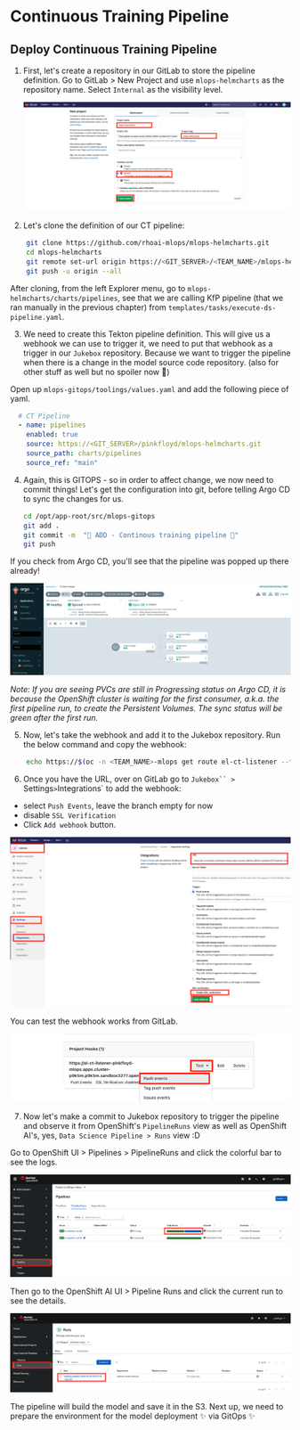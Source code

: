 # Continuous Training Pipeline


## Deploy Continuous Training Pipeline

1. First, let's create a repository in our GitLab to store the pipeline definition. Go to GitLab > New Project and use `mlops-helmcharts` as the repository name. Select `Internal` as the visibility level.

    ![mlops-helmcharts-repo.png](./images/mlops-helmcharts-repo.png)


2. Let's clone the definition of our CT pipeline:


```bash
    git clone https://github.com/rhoai-mlops/mlops-helmcharts.git
    cd mlops-helmcharts
    git remote set-url origin https://<GIT_SERVER>/<TEAM_NAME>/mlops-helmcharts.git
    git push -u origin --all
```

After cloning, from the left Explorer menu, go to `mlops-helmcharts/charts/pipelines`, see that we are calling KfP pipeline (that we ran manually in the previous chapter) from `templates/tasks/execute-ds-pipeline.yaml`. 

3. We need to create this Tekton pipeline definition. This will give us a webhook we can use to trigger it, we need to put that webhook as a trigger in our `Jukebox` repository. Because we want to trigger the pipeline when there is a change in the model source code repository. (also for other stuff as well but no spoiler now 🤭)

Open up `mlops-gitops/toolings/values.yaml` and add the following piece of yaml.

```yaml
  # CT Pipeline
  - name: pipelines
    enabled: true
    source: https://<GIT_SERVER>/pinkfloyd/mlops-helmcharts.git
    source_path: charts/pipelines
    source_ref: "main"
```

4. Again, this is GITOPS - so in order to affect change, we now need to commit things! Let's get the configuration into git, before telling Argo CD to sync the changes for us.

    ```bash
    cd /opt/app-root/src/mlops-gitops
    git add .
    git commit -m  "🥁 ADD - Continous training pipeline 🥁"
    git push
    ```

If you check from Argo CD, you'll see that the pipeline was popped up there already!

![ct-pipeline.png](./images/ct-pipeline.png)

_Note: If you are seeing PVCs are still in Progressing status on Argo CD, it is because the OpenShift cluster is waiting for the first consumer, a.k.a. the first pipeline run, to create the Persistent Volumes. The sync status will be green after the first run._

5. Now, let's take the webhook and add it to the Jukebox repository. Run the below command and copy the webhook:

```bash
    echo https://$(oc -n <TEAM_NAME>-mlops get route el-ct-listener --template='{{ .spec.host }}')
```

6. Once you have the URL, over on GitLab go to `Jukebox`` > `Settings` > `Integrations` to add the webhook:

- select `Push Events`, leave the branch empty for now
- disable `SSL Verification`
- Click `Add webhook` button.

![add-webhook.png](./images/add-webhook.png)

You can test the webhook works from GitLab.

![test-webhook.png](test-webhook.png)

7. Now let's make a commit to Jukebox repository to trigger the pipeline and observe it from OpenShift's `PipelineRuns` view as well as OpenShift AI's, yes, `Data Science Pipeline > Runs` view :D 

Go to OpenShift UI > Pipelines > PipelineRuns and click the colorful bar to see the logs.

![openshift-pipeline.png](./images/openshift-pipeline.png)

Then go to the OpenShift AI UI > Pipeline Runs and click the current run to see the details.

![openshift-ai-pipeline.png](./images/openshift-ai-pipeline.png)

The pipeline will build the model and save it in the S3. Next up, we need to prepare the environment for the model deployment ✨ via GitOps ✨